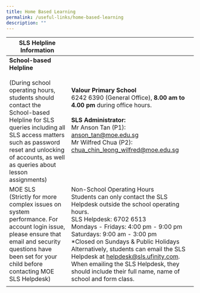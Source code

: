 ```yaml
---
title: Home Based Learning
permalink: /useful-links/home-based-learning
description: ""
---
```

| SLS Helpline Information |  |
|---|---|
| **School-based Helpline**<br><br> (During school operating hours, students should contact the School-based Helpline for SLS queries including all SLS access matters such as password reset and unlocking of accounts, as well as queries about lesson assignments) | **Valour Primary School** <br> 6242 6390 (General Office), **8.00 am to 4.00 pm** during office hours.<br> <br>**SLS Administrator:**<br>Mr Anson Tan (P1): [anson\_tan@moe.edu.sg](mailto:anson_tan@moe.edu.sg)<br>Mr Wilfred Chua (P2): [chua\_chin\_leong\_wilfred@moe.edu.sg](mailto:chua_chin_leong_wilfred@moe.edu.sg) |
| MOE SLS<br>(Strictly for more complex issues on system performance. For account login issue, please ensure that email and security questions have been set for your child before contacting MOE SLS Helpdesk) | Non-School Operating Hours<br>Students can only contact the SLS Helpdesk outside the school operating hours.<br>SLS Helpdesk: 6702 6513<br>Mondays - Fridays: 4:00 pm - 9:00 pm<br>Saturdays: 9:00 am - 3:00 pm<br>*Closed on Sundays & Public Holidays<br>Alternatively, students can email the SLS Helpdesk at helpdesk@sls.ufinity.com. When emailing the SLS Helpdesk, they should include their full name, name of school and form class. |
| | |